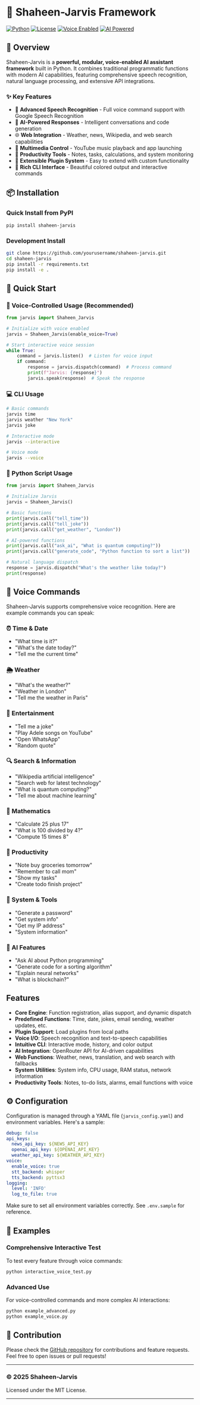 # 🤖 Shaheen-Jarvis Framework

[![Python](https://img.shields.io/badge/Python-3.8%2B-blue)](https://python.org)
[![License](https://img.shields.io/badge/License-MIT-green.svg)](LICENSE)
[![Voice Enabled](https://img.shields.io/badge/Voice-Enabled-orange)]()
[![AI Powered](https://img.shields.io/badge/AI-Powered-purple)]()

## 🚀 Overview

Shaheen-Jarvis is a **powerful, modular, voice-enabled AI assistant framework** built in Python. It combines traditional programmatic functions with modern AI capabilities, featuring comprehensive speech recognition, natural language processing, and extensive API integrations.

### ✨ Key Features

- 🎤 **Advanced Speech Recognition** - Full voice command support with Google Speech Recognition
- 🧠 **AI-Powered Responses** - Intelligent conversations and code generation
- 🌐 **Web Integration** - Weather, news, Wikipedia, and web search capabilities
- 🎵 **Multimedia Control** - YouTube music playback and app launching
- 📝 **Productivity Tools** - Notes, tasks, calculations, and system monitoring
- 🔧 **Extensible Plugin System** - Easy to extend with custom functionality
- 🎨 **Rich CLI Interface** - Beautiful colored output and interactive commands

## 📦 Installation

### Quick Install from PyPI
```bash
pip install shaheen-jarvis
```

### Development Install
```bash
git clone https://github.com/yourusername/shaheen-jarvis.git
cd shaheen-jarvis
pip install -r requirements.txt
pip install -e .
```

## 🚀 Quick Start

### 🎤 Voice-Controlled Usage (Recommended)

```python
from jarvis import Shaheen_Jarvis

# Initialize with voice enabled
jarvis = Shaheen_Jarvis(enable_voice=True)

# Start interactive voice session
while True:
    command = jarvis.listen()  # Listen for voice input
    if command:
        response = jarvis.dispatch(command)  # Process command
        print(f"Jarvis: {response}")
        jarvis.speak(response)  # Speak the response
```

### 💻 CLI Usage

```bash
# Basic commands
jarvis time
jarvis weather "New York"
jarvis joke

# Interactive mode
jarvis --interactive

# Voice mode
jarvis --voice
```

### 🐍 Python Script Usage

```python
from jarvis import Shaheen_Jarvis

# Initialize Jarvis
jarvis = Shaheen_Jarvis()

# Basic functions
print(jarvis.call("tell_time"))
print(jarvis.call("tell_joke"))
print(jarvis.call("get_weather", "London"))

# AI-powered functions
print(jarvis.call("ask_ai", "What is quantum computing?"))
print(jarvis.call("generate_code", "Python function to sort a list"))

# Natural language dispatch
response = jarvis.dispatch("What's the weather like today?")
print(response)
```

## 🎤 Voice Commands

Shaheen-Jarvis supports comprehensive voice recognition. Here are example commands you can speak:

### ⏰ Time & Date
- "What time is it?"
- "What's the date today?"
- "Tell me the current time"

### 🌦️ Weather
- "What's the weather?"
- "Weather in London"
- "Tell me the weather in Paris"

### 🎵 Entertainment
- "Tell me a joke"
- "Play Adele songs on YouTube"
- "Open WhatsApp"
- "Random quote"

### 🔍 Search & Information
- "Wikipedia artificial intelligence"
- "Search web for latest technology"
- "What is quantum computing?"
- "Tell me about machine learning"

### 🧮 Mathematics
- "Calculate 25 plus 17"
- "What is 100 divided by 4?"
- "Compute 15 times 8"

### 📝 Productivity
- "Note buy groceries tomorrow"
- "Remember to call mom"
- "Show my tasks"
- "Create todo finish project"

### 🔧 System & Tools
- "Generate a password"
- "Get system info"
- "Get my IP address"
- "System information"

### 🤖 AI Features
- "Ask AI about Python programming"
- "Generate code for a sorting algorithm"
- "Explain neural networks"
- "What is blockchain?"

## Features

- **Core Engine**: Function registration, alias support, and dynamic dispatch
- **Predefined Functions**: Time, date, jokes, email sending, weather updates, etc.
- **Plugin Support**: Load plugins from local paths
- **Voice I/O**: Speech recognition and text-to-speech capabilities
- **Intuitive CLI**: Interactive mode, history, and color output
- **AI Integration**: OpenRouter API for AI-driven capabilities
- **Web Functions**: Weather, news, translation, and web search with fallbacks
- **System Utilities**: System info, CPU usage, RAM status, network information
- **Productivity Tools**: Notes, to-do lists, alarms, email functions with voice

## ⚙️ Configuration

Configuration is managed through a YAML file (`jarvis_config.yaml`) and environment variables. Here's a sample:

```yaml
debug: false
api_keys:
  news_api_key: ${NEWS_API_KEY}
  openai_api_key: ${OPENAI_API_KEY}
  weather_api_key: ${WEATHER_API_KEY}
voice:
  enable_voice: true
  stt_backend: whisper
  tts_backend: pyttsx3
logging:
  level: 'INFO'
  log_to_file: true
```

Make sure to set all environment variables correctly. See `.env.sample` for reference.

## 🎯 Examples

### Comprehensive Interactive Test

To test every feature through voice commands:
```bash
python interactive_voice_test.py
```

### Advanced Use

For voice-controlled commands and more complex AI interactions:
```bash
python example_advanced.py
python example_voice.py
```

## 🤝 Contribution

Please check the [GitHub repository](https://github.com/yourusername/shaheen-jarvis) for contributions and feature requests. Feel free to open issues or pull requests!

---

### © 2025 Shaheen-Jarvis
Licensed under the MIT License.

---
